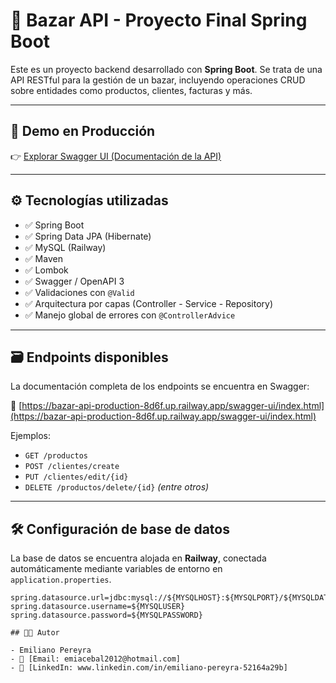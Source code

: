# 🛒 Bazar API - Proyecto Final Spring Boot

Este es un proyecto backend desarrollado con **Spring Boot**. Se trata de una API RESTful para la gestión de un bazar, incluyendo operaciones CRUD sobre entidades como productos, clientes, facturas y más.

---

## 🚀 Demo en Producción

👉 [Explorar Swagger UI (Documentación de la API)](https://bazar-api-production-8d6f.up.railway.app/swagger-ui/index.html)

---

## ⚙️ Tecnologías utilizadas

- ✅ Spring Boot
- ✅ Spring Data JPA (Hibernate)
- ✅ MySQL (Railway)
- ✅ Maven
- ✅ Lombok
- ✅ Swagger / OpenAPI 3
- ✅ Validaciones con `@Valid`
- ✅ Arquitectura por capas (Controller - Service - Repository)
- ✅ Manejo global de errores con `@ControllerAdvice`

---

## 🗃️ Endpoints disponibles

La documentación completa de los endpoints se encuentra en Swagger:

📎 [https://bazar-api-production-8d6f.up.railway.app/swagger-ui/index.html](https://bazar-api-production-8d6f.up.railway.app/swagger-ui/index.html)

Ejemplos:
- `GET /productos`
- `POST /clientes/create`
- `PUT /clientes/edit/{id}`
- `DELETE /productos/delete/{id}`
  *(entre otros)*

---

## 🛠️ Configuración de base de datos

La base de datos se encuentra alojada en **Railway**, conectada automáticamente mediante variables de entorno en `application.properties`.

```properties
spring.datasource.url=jdbc:mysql://${MYSQLHOST}:${MYSQLPORT}/${MYSQLDATABASE}
spring.datasource.username=${MYSQLUSER}
spring.datasource.password=${MYSQLPASSWORD}

## 👨‍💻 Autor

- Emiliano Pereyra  
- 📧 [Email: emiacebal2012@hotmail.com]  
- 💼 [LinkedIn: www.linkedin.com/in/emiliano-pereyra-52164a29b]



